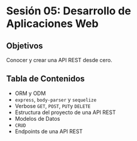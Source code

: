# Sesión 05: Desarrollo de Aplicaciones Web

## Objetivos
Conocer y crear una API REST desde cero.

## Tabla de Contenidos
- ORM y ODM
- `express`, `body-parser` y `sequelize`
- Verbose `GET`, `POST`, `PUT`y `DELETE`
- Estructura del proyecto de una API REST
- Modelos de Datos
- `CRUD`
- Endpoints de una API REST


